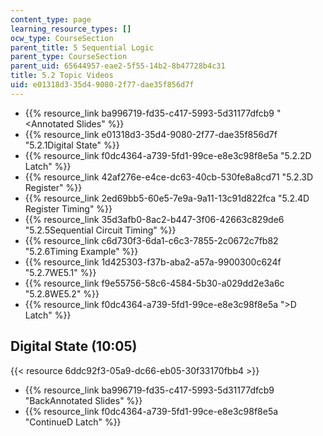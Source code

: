 ```yaml
---
content_type: page
learning_resource_types: []
ocw_type: CourseSection
parent_title: 5 Sequential Logic
parent_type: CourseSection
parent_uid: 65644957-eae2-5f55-14b2-8b47728b4c31
title: 5.2 Topic Videos
uid: e01318d3-35d4-9080-2f77-dae35f856d7f
---
```


*   {{% resource_link ba996719-fd35-c417-5993-5d31177dfcb9 "\<Annotated Slides" %}}
*   {{% resource_link e01318d3-35d4-9080-2f77-dae35f856d7f "5.2.1Digital State" %}}
*   {{% resource_link f0dc4364-a739-5fd1-99ce-e8e3c98f8e5a "5.2.2D Latch" %}}
*   {{% resource_link 42af276e-e4ce-dc63-40cb-530fe8a8cd71 "5.2.3D Register" %}}
*   {{% resource_link 2ed69bb5-60e5-7e9a-9a11-13c91d822fca "5.2.4D Register Timing" %}}
*   {{% resource_link 35d3afb0-8ac2-b447-3f06-42663c829de6 "5.2.5Sequential Circuit Timing" %}}
*   {{% resource_link c6d730f3-6da1-c6c3-7855-2c0672c7fb82 "5.2.6Timing Example" %}}
*   {{% resource_link 1d425303-f37b-aba2-a57a-9900300c624f "5.2.7WE5.1" %}}
*   {{% resource_link f9e55756-58c6-4584-5b30-a029dd2e3a6c "5.2.8WE5.2" %}}
*   {{% resource_link f0dc4364-a739-5fd1-99ce-e8e3c98f8e5a "\>D Latch" %}}

Digital State (10:05)
---------------------

{{< resource 6ddc92f3-05a9-dc66-eb05-30f33170fbb4 >}}

*   {{% resource_link ba996719-fd35-c417-5993-5d31177dfcb9 "BackAnnotated Slides" %}}
*   {{% resource_link f0dc4364-a739-5fd1-99ce-e8e3c98f8e5a "ContinueD Latch" %}}
